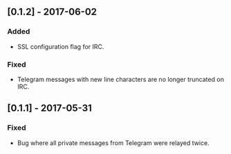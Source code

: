 ## [0.1.2] - 2017-06-02
### Added
- SSL configuration flag for IRC.

### Fixed
- Telegram messages with new line characters are no longer truncated on IRC.

## [0.1.1] - 2017-05-31
### Fixed
- Bug where all private messages from Telegram were relayed twice.
